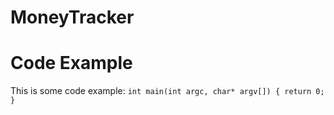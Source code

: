 # MoneyTracker

Code Example
============

This is some code example:
`int main(int argc, char* argv[])
{
	return 0;
}`